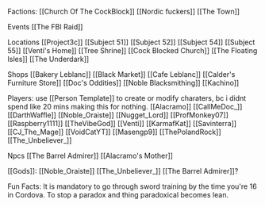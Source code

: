 Factions:
 [[Church Of The CockBlock]]
 [[Nordic fuckers]]
 [[The Town]]

Events
 [[The FBI Raid]]

Locations
 [[Project3c]]
 [[Subject 51]]
 [[Subject 52]]
 [[Subject 54]]
 [[Subject 55]]
 [[Venti's Home]]
 [[Tree Shrine]]
 [[Cock Blocked Church]]
 [[The Floating Isles]]
 [[The Underdark]]
 
Shops
 [[Bakery Leblanc]]
 [[Black Market]]
 [[Cafe Leblanc]]
 [[Calder's Furniture Store]]
 [[Doc's Oddities]]
 [[Noble Blacksmithing]]
 [[Kachino]]

Players: 
 use [[Person Template]] to create or modify charaters, bc i didnt spend like 20 mins making this for nothing.
 [[Alacramo]]
 [[CallMeDoc_]]
 [[DarthWaffle]]
 [[Noble_Oraiste]]
 [[Nugget_Lord]]
 [[ProfMonkey07]]
 [[Raspberry1111]]
 [[TheVibeGod]]
 [[Venti]]
 [[KarmafKat]]
 [[Savinterra]]
 [[CJ_The_Mage]]
 [[VoidCatYT]]
 [[Masengp9]]
 [[ThePolandRock]]
 [[The_Unbeliever_]]


Npcs
 [[The Barrel Admirer]]
 [[Alacramo's Mother]]

[[Gods]]:
 [[Noble_Oraiste]]
 [[The_Unbeliever_]]
 [[The Barrel Admirer]]?

Fun Facts:
 It is mandatory to go through sword training by the time you're 16 in Cordova.
 To stop a paradox and thing paradoxical becomes lean.